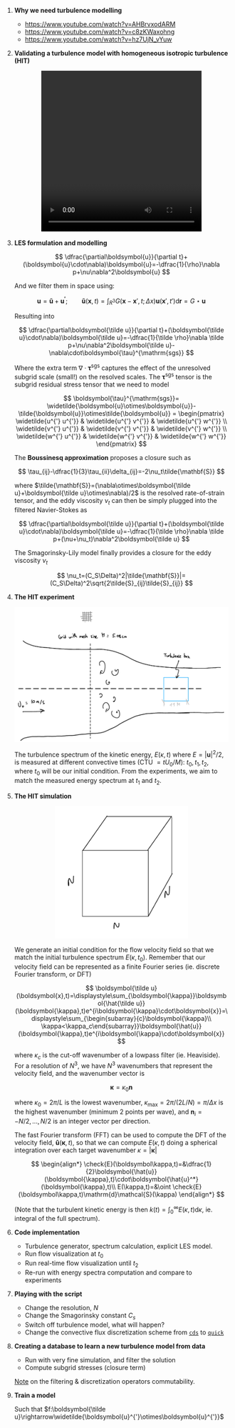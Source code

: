 1. **Why we need turbulence modelling**
    - https://www.youtube.com/watch?v=AHBrvxodARM
    - https://www.youtube.com/watch?v=c8zKWaxohng
    - https://www.youtube.com/watch?v=hz7UjN_vYuw

1. **Validating a turbulence model with homogeneous isotropic turbulence (HIT)**
    <p align="center">
        <video width="360" height="360" controls=0 preload="true" autoplay="autoplay">
            <source src="https://surfdrive.surf.nl/files/index.php/s/bNtEg64b8JrWWdV/download" type="video/mp4">
        </video>
    </p>

1. **LES formulation and modelling**

    $$
    \dfrac{\partial\boldsymbol{u}}{\partial t}+(\boldsymbol{u}\cdot\nabla)\boldsymbol{u}=-\dfrac{1}{\rho}\nabla p+\nu\nabla^2\boldsymbol{u}
    $$

    And we filter them in space using:

    $$
    \boldsymbol{u}=\boldsymbol{\tilde u} +\boldsymbol{u^{'}}; \qquad \boldsymbol{\tilde u}(\boldsymbol x,t)=\displaystyle\int_{R^3} G(\boldsymbol x-\boldsymbol x',t;\Delta x)\boldsymbol{u}(\boldsymbol x',t')\mathrm{d}\boldsymbol r=G\star\boldsymbol u
    $$

    Resulting into

    $$
    \dfrac{\partial\boldsymbol{\tilde u}}{\partial t}+(\boldsymbol{\tilde u}\cdot\nabla)\boldsymbol{\tilde u}=-\dfrac{1}{\tilde \rho}\nabla \tilde p+\nu\nabla^2\boldsymbol{\tilde u}-\nabla\cdot\boldsymbol{\tau}^{\mathrm{sgs}}
    $$

    Where the extra term $\nabla\cdot\boldsymbol{\tau}^{\mathrm{sgs}}$ captures the effect of the unresolved subgrid scale (small!) on the resolved scales. The $\boldsymbol{\tau}^{\mathrm{sgs}}$ tensor is the subgrid residual stress tensor that we need to model

    $$
    \boldsymbol{\tau}^{\mathrm{sgs}}= \widetilde{\boldsymbol{u}\otimes\boldsymbol{u}}-\tilde{\boldsymbol{u}}\otimes\tilde{\boldsymbol{u}} =
    \begin{pmatrix}
        \widetilde{u^{'} u^{'}} & \widetilde{u^{'} v^{'}} & \widetilde{u^{'} w^{'}} \\
        \widetilde{v^{'} u^{'}} & \widetilde{v^{'} v^{'}} & \widetilde{v^{'} w^{'}} \\
        \widetilde{w^{'} u^{'}} & \widetilde{w^{'} v^{'}} & \widetilde{w^{'} w^{'}}
    \end{pmatrix}
    $$

    The **Boussinesq approximation** proposes a closure such as

    $$
    \tau_{ij}-\dfrac{1}{3}\tau_{ii}\delta_{ij}=-2\nu_t\tilde{\mathbf{S}}
    $$

    where $\tilde{\mathbf{S}}=(\nabla\otimes\boldsymbol{\tilde u}+\boldsymbol{\tilde u}\otimes\nabla)/2$ is the resolved rate-of-strain tensor, and the eddy viscosity $\nu_t$ can then be simply plugged into the filtered Navier-Stokes as

    $$
    \dfrac{\partial\boldsymbol{\tilde u}}{\partial t}+(\boldsymbol{\tilde u}\cdot\nabla)\boldsymbol{\tilde u}=-\dfrac{1}{\tilde \rho}\nabla \tilde p+(\nu+\nu_t)\nabla^2\boldsymbol{\tilde u}
    $$

    The Smagorinsky-Lily model finally provides a closure for the eddy viscosity $\nu_t$

    $$
    \nu_t=(C_S\Delta)^2|\tilde{\mathbf{S}}|=(C_S\Delta)^2\sqrt{2\tilde{S}_{ij}\tilde{S}_{ij}}
    $$

1. **The HIT experiment**

    <p align="center">
        <img src="./assets/experimental_setup.png" width="800">
    </p>

    The turbulence spectrum of the kinetic energy, $E(\kappa,t)$ where $E=|\boldsymbol{u}|^2/2$, is measured at different convective times (CTU $=tU_0/M$): $t_0,t_1,t_2$, where $t_0$ will be our initial condition. From the experiments, we aim to match the measured energy spectrum at $t_1$ and $t_2$.

1. **The HIT simulation**

    <p align="center">
        <img src="./assets/hit_box.png" width="300">
    </p>

    We generate an initial condition for the flow velocity field so that we match the initial turbulence spectrum $E(\kappa,t_0)$. Remember that our velocity field can be represented as a finite Fourier series (ie. discrete Fourier transform, or DFT)

    $$
    \boldsymbol{\tilde u}(\boldsymbol{x},t)=\displaystyle\sum_{\boldsymbol{\kappa}}\boldsymbol{\hat{\tilde u}}(\boldsymbol{\kappa},t)e^{i\boldsymbol{\kappa}\cdot\boldsymbol{x}}=\displaystyle\sum_{\begin{subarray}{c}\boldsymbol{\kappa}\\
    \kappa<\kappa_c\end{subarray}}\boldsymbol{\hat{u}}(\boldsymbol{\kappa},t)e^{i\boldsymbol{\kappa}\cdot\boldsymbol{x}}
    $$

    where $\kappa_c$ is the cut-off wavenumber of a lowpass filter (ie. Heaviside). For a resolution of $N^3$, we have $N^3$ wavenumbers that represent the velocity field, and the wavenumber vector is

    $$
    \boldsymbol{\kappa} = \kappa_0\boldsymbol{n}
    $$

    where $\kappa_0=2\pi/L$ is the lowest wavenumber, $\kappa_\mathrm{max}=2\pi/(2L/N)=\pi/\Delta x$ is the highest wavenumber (minimum 2 points per wave), and $\boldsymbol{n}_i=-N/2,...,N/2$ is an integer vector per direction.

    The fast Fourier transform (FFT) can be used to compute the DFT of the velocity field, $\boldsymbol{\hat{u}}(\boldsymbol{\kappa},t)$, so that we can compute $E(\kappa,t)$ doing a spherical integration over each target wavenumber $\kappa=|\boldsymbol{\kappa}|$

    $$
    \begin{align*}
        \check{E}(\boldsymbol\kappa,t)=&\dfrac{1}{2}\boldsymbol{\hat{u}}(\boldsymbol{\kappa},t)\cdot\boldsymbol{\hat{u}^*}(\boldsymbol{\kappa},t)\\
    E(\kappa,t)=&\oint \check{E}(\boldsymbol\kappa,t)\mathrm{d}\mathcal{S}(\kappa)
    \end{align*}
    $$

    (Note that the turbulent kinetic energy is then $k(t)=\int_0^\infty E(\kappa,t)\mathrm{d}\kappa$, ie. integral of the full spectrum).

1. **Code implementation**
    - Turbulence generator, spectrum calculation, explicit LES model.
    - Run flow visualization at $t_0$
    - Run real-time flow visualization until $t_2$
    - Re-run with energy spectra computation and compare to experiments

1. **Playing with the script**
    - Change the resolution, $N$
    - Change the Smagorinsky constant $C_s$
    - Switch off turbulence model, what will happen?
    - Change the convective flux discretization scheme from [`cds`](https://en.wikipedia.org/wiki/Central_differencing_scheme) to [`quick`](https://en.wikipedia.org/wiki/QUICK_scheme)

1. **Creating a database to learn a new turbulence model from data**
    - Run with very fine simulation, and filter the solution
    - Compute subgrid stresses (closure term)

    [Note](https://doi.org/10.1016/j.jcp.2024.113577) on the filtering & discretization operators commutability.

1. **Train a model**

    Such that $f:\boldsymbol{\tilde u}\rightarrow\widetilde{\boldsymbol{u}^{'}\otimes\boldsymbol{u}^{'}}$